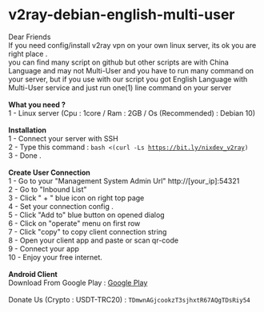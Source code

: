 # v2ray-debian-english-multi-user
Dear Friends
<br>
If you need config/install v2ray vpn on your own linux server, its ok you are right place .
<br>
you can find many script on github but other scripts are with China Language and may not Multi-User and you have to run many command on your server, but if you use with our script you got English Language with Multi-User service and just run one(1) line command on your server 
<br>
<br>
<b>What you need ?</b>
<br>
1 - Linux server (Cpu : 1core / Ram : 2GB / Os (Recommended) : Debian 10)
<br>
<br>
<b>Installation</b>
<br>
1 - Connect your server with SSH
<br>
2 - Type this command : <code>bash <(curl -Ls https://bit.ly/nixdev_v2ray)</code>
<br>
3 - Done . 
<br>
<br>
<b>Create User Connection</b>
<br>
1 - Go to your "Management System Admin Url" http://[your_ip]:54321
<br>
2 - Go to "Inbound List"
<br>
3 - Click " + " blue icon on right top page
<br>
4 - Set your connection config . 
<br>
5 - Click "Add to" blue button on opened dialog
<br>
6 - Click on "operate" menu on first row
<br>
7 - Click "copy" to copy client connection string
<br>
8 - Open your client app and paste or scan qr-code
<br>
9 - Connect your app
<br>
10 - Enjoy your free internet.
<br>
<br>
<b>Android Client</b>
<br>
Download From Google Play : <a href="https://play.google.com/store/apps/details?id=com.v2ray.ang&hl=en&gl=US" target="_blank">Google Play</a>
<br>
<br>
Donate Us (Crypto : USDT-TRC20) : <code>TDmwnAGjcookzT3sjhxtR67AQgTDsRiy54</code>
